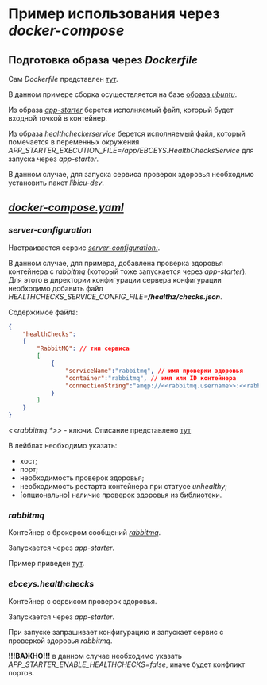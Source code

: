 # Пример использования через *docker-compose*

## Подготовка образа через *Dockerfile*

Сам *Dockerfile* представлен [тут](./Dockerfile).

В данном примере сборка осуществляется на базе [образа *ubuntu*](https://hub.docker.com/_/ubuntu).

Из образа [*app-starter*](https://github.com/EBCEYS/EBCEYS.App-Starter) берется исполняемый файл, который будет входной точкой в контейнер.

Из образа *healthcheckerservice* берется исполняемый файл, который помечается в переменных окружения *APP_STARTER_EXECUTION_FILE=/app/EBCEYS.HealthChecksService* для запуска через *app-starter*.

В данном случае, для запуска сервиса проверок здоровья необходимо установить пакет *libicu-dev*.

## [*docker-compose.yaml*](./docker-compose.yaml)


### *server-configuration*

Настраивается сервис [*server-configuration:*](https://github.com/EBCEYS/EBCEYS.Server-Configuration).

В данном случае, для примера, добавлена проверка здоровья контейнера с *rabbitmq* (который тоже запускается через *app-starter*). Для этого в директории конфигурации сервера конфигурации необходимо добавить файл *HEALTHCHECKS_SERVICE_CONFIG_FILE=**/healthz/checks.json***.

Содержимое файла:
```json
{
	"healthChecks":
	{
		"RabbitMQ": // тип сервиса
		[
			{
				"serviceName":"rabbitmq", // имя проверки здоровья
				"container":"rabbitmq", // имя или ID контейнера
				"connectionString":"amqp://<<rabbitmq.username>>:<<rabbitmq.password>>@rabbitmq:5672/" // строка подключения к сервису
			}
		]
	}
}
```

*<<rabbitmq.\*>>* - ключи. Описание представлено [тут](https://github.com/EBCEYS/EBCEYS.Server-Configuration/blob/main/docs/Entities.md)

В лейблах необходимо указать:
* хост;
* порт;
* необходимость проверок здоровья;
* необходимость рестарта контейнера при статусе *unhealthy*;
* [опционально] наличие проверок здоровья из [библиотеки](https://github.com/EBCEYS/EBCEYS.ContainersEnvironment).

### *rabbitmq*

Контейнер с брокером сообщений [*rabbitmq*](https://www.rabbitmq.com).

Запускается через *app-starter*.

Пример приведен [тут](https://github.com/EBCEYS/EBCEYS.App-Starter/blob/main/docs/docker.md).

### *ebceys.healthchecks*

Контейнер с сервисом проверок здоровья.

Запускается через *app-starter*.

При запуске запрашивает конфигурацию и запускает сервис с проверкой здоровья *rabbitmq*.

**!!!ВАЖНО!!!** в данном случае необходимо указать *APP_STARTER_ENABLE_HEALTHCHECKS=false*, иначе будет конфликт портов.